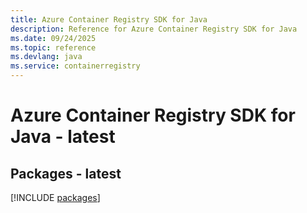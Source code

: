 ```yaml
---
title: Azure Container Registry SDK for Java
description: Reference for Azure Container Registry SDK for Java
ms.date: 09/24/2025
ms.topic: reference
ms.devlang: java
ms.service: containerregistry
---
```

# Azure Container Registry SDK for Java - latest
## Packages - latest
[!INCLUDE [packages](container-registry-index.md)]